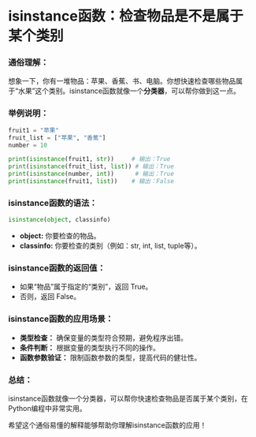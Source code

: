 # isinstance函数：检查物品是不是属于某个类别

### 通俗理解：

想象一下，你有一堆物品：苹果、香蕉、书、电脑。你想快速检查哪些物品属于“水果”这个类别。isinstance函数就像一个**分类器**，可以帮你做到这一点。


### 举例说明：

```python
fruit1 = "苹果"
fruit_list = ["苹果", "香蕉"]
number = 10

print(isinstance(fruit1, str))     # 输出：True
print(isinstance(fruit_list, list)) # 输出：True
print(isinstance(number, int))      # 输出：True
print(isinstance(fruit1, list))    # 输出：False 
```


### isinstance函数的语法：

```python
isinstance(object, classinfo)
```

* **object:**  你要检查的物品。
* **classinfo:** 你要检查的类别（例如：str, int, list, tuple等）。

### isinstance函数的返回值：

* 如果“物品”属于指定的“类别”，返回 True。
* 否则，返回 False。

### isinstance函数的应用场景：

* **类型检查：** 确保变量的类型符合预期，避免程序出错。
* **条件判断：** 根据变量的类型执行不同的操作。
* **函数参数验证：** 限制函数参数的类型，提高代码的健壮性。


### 总结：

isinstance函数就像一个分类器，可以帮你快速检查物品是否属于某个类别，在Python编程中非常实用。

希望这个通俗易懂的解释能够帮助你理解isinstance函数的应用！ 
